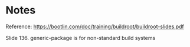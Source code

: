 # Notes

Reference: https://bootlin.com/doc/training/buildroot/buildroot-slides.pdf

Slide 136. generic-package is for non-standard build systems

